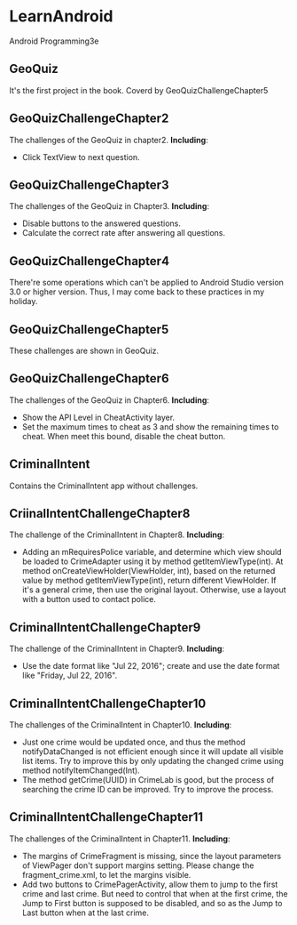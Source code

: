 # LearnAndroid
Android Programming3e

## GeoQuiz
It's the first project in the book.
Coverd by GeoQuizChallengeChapter5

## GeoQuizChallengeChapter2
The challenges of the GeoQuiz in chapter2. **Including**:
- Click TextView to next question.

## GeoQuizChallengeChapter3
The challenges of the GeoQuiz in Chapter3. **Including**:
- Disable buttons to the answered questions.
- Calculate the correct rate after answering all questions.

## GeoQuizChallengeChapter4
There're some operations which can't be applied to Android Studio version 3.0 or higher version. Thus, I may come back to these practices in my holiday.

## GeoQuizChallengeChapter5
These challenges are shown in GeoQuiz.

## GeoQuizChallengeChapter6
The challenges of the GeoQuiz in Chapter6. **Including**:
- Show the API Level in CheatActivity layer.
- Set the maximum times to cheat as 3 and show the remaining times to cheat. When meet this bound, disable the cheat button.

## CriminalIntent
Contains the CriminalIntent app without challenges.

## CriinalIntentChallengeChapter8
The challenge of the CriminalIntent in Chapter8. **Including**:
- Adding an mRequiresPolice variable, and determine which view should be loaded to CrimeAdapter using it by method getItemViewType(int). At method onCreateViewHolder(ViewHolder, int), based on the returned value by method getItemViewType(int), return different ViewHolder. If it's a general crime, then use the original layout. Otherwise, use a layout with a button used to contact police.

## CriminalIntentChallengeChapter9
The challenge of the CriminalIntent in Chapter9. **Including**:
- Use the date format like "Jul 22, 2016"; create and use the date format like "Friday, Jul 22, 2016".

## CriminalIntentChallengeChapter10
The challenges of the CriminalIntent in Chapter10. **Including**:
- Just one crime would be updated once, and thus the method notifyDataChanged is not efficient enough since it will update all visible list items. Try to improve this by only updating the changed crime using method notifyItemChanged(Int).
- The method getCrime(UUID) in CrimeLab is good, but the process of searching the crime ID can be improved. Try to improve the process.

## CriminalIntentChallengeChapter11

The challenges of the CriminalIntent in Chapter11. **Including**:
- The margins of CrimeFragment is missing, since the layout parameters of ViewPager don't support margins setting. Please change the fragment\_crime.xml, to let the margins visible.
- Add two buttons to CrimePagerActivity, allow them to jump to the first crime and last crime. But need to control that when at the first crime, the Jump to First button is supposed to be disabled, and so as the Jump to Last button when at the last crime.
